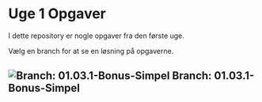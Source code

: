 # Uge 1 Opgaver

I dette repository er nogle opgaver fra den første uge.

Vælg en branch for at se en løsning på opgaverne.

## ![Branch: 01.03.1-Bonus-Simpel](https://cdn0.iconfinder.com/data/icons/octicons/1024/git-branch-16.png) Branch: 01.03.1-Bonus-Simpel
